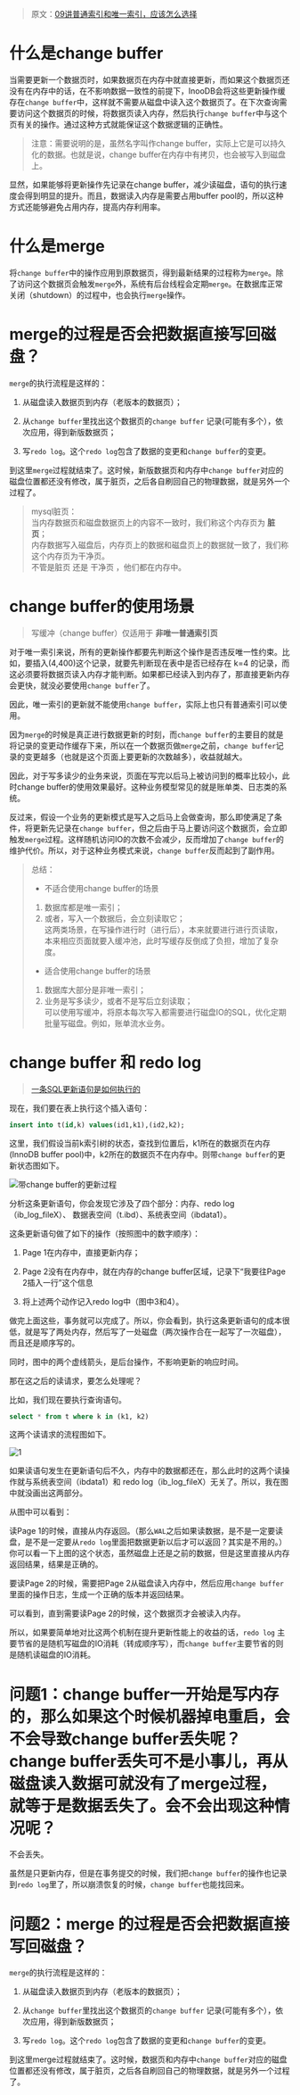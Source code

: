 

> 原文：[09讲普通索引和唯一索引，应该怎么选择](https://funnylog.gitee.io/mysql45/09%E8%AE%B2%E6%99%AE%E9%80%9A%E7%B4%A2%E5%BC%95%E5%92%8C%E5%94%AF%E4%B8%80%E7%B4%A2%E5%BC%95%EF%BC%8C%E5%BA%94%E8%AF%A5%E6%80%8E%E4%B9%88%E9%80%89%E6%8B%A9.html)

# 什么是change buffer

当需要更新一个数据页时，如果数据页在内存中就直接更新，而如果这个数据页还没有在内存中的话，在不影响数据一致性的前提下，InooDB会将这些更新操作缓存在`change buffer`中，这样就不需要从磁盘中读入这个数据页了。在下次查询需要访问这个数据页的时候，将数据页读入内存，然后执行`change buffer`中与这个页有关的操作。通过这种方式就能保证这个数据逻辑的正确性。

> 注意：需要说明的是，虽然名字叫作change buffer，实际上它是可以持久化的数据。也就是说，change buffer在内存中有拷贝，也会被写入到磁盘上。

显然，如果能够将更新操作先记录在change buffer，减少读磁盘，语句的执行速度会得到明显的提升。而且，数据读入内存是需要占用buffer pool的，所以这种方式还能够避免占用内存，提高内存利用率。

# 什么是merge

将`change buffer`中的操作应用到原数据页，得到最新结果的过程称为`merge`。除了访问这个数据页会触发`merge`外，系统有后台线程会定期`merge`。在数据库正常关闭（shutdown）的过程中，也会执行`merge`操作。

# merge的过程是否会把数据直接写回磁盘？

`merge`的执行流程是这样的：

1. 从磁盘读入数据页到内存（老版本的数据页）；

2. 从`change buffer`里找出这个数据页的`change buffer` 记录(可能有多个），依次应用，得到新版数据页；

3. 写`redo log`。这个`redo log`包含了数据的变更和`change buffer`的变更。

到这里`merge`过程就结束了。这时候，新版数据页和内存中`change buffer`对应的磁盘位置都还没有修改，属于脏页，之后各自刷回自己的物理数据，就是另外一个过程了。

> mysql脏页：  
> 当内存数据页和磁盘数据页上的内容不一致时，我们称这个内存页为 **脏页**；  
> 内存数据写入磁盘后，内存页上的数据和磁盘页上的数据就一致了，我们称这个内存页为干净页。  
> 不管是脏页 还是 干净页 ，他们都在内存中。

# change buffer的使用场景

> 写缓冲（change buffer）仅适用于 **非唯一普通索引页**

对于唯一索引来说，所有的更新操作都要先判断这个操作是否违反唯一性约束。比如，要插入(4,400)这个记录，就要先判断现在表中是否已经存在 k=4 的记录，而这必须要将数据页读入内存才能判断。如果都已经读入到内存了，那直接更新内存会更快，就没必要使用`change buffer`了。

因此，唯一索引的更新就不能使用`change buffer`，实际上也只有普通索引可以使用。

因为`merge`的时候是真正进行数据更新的时刻，而`change buffer`的主要目的就是将记录的变更动作缓存下来，所以在一个数据页做`merge`之前，`change buffer`记录的变更越多（也就是这个页面上要更新的次数越多），收益就越大。

因此，对于写多读少的业务来说，页面在写完以后马上被访问到的概率比较小，此时change buffer的使用效果最好。这种业务模型常见的就是账单类、日志类的系统。

反过来，假设一个业务的更新模式是写入之后马上会做查询，那么即使满足了条件，将更新先记录在`change buffer`，但之后由于马上要访问这个数据页，会立即触发`merge`过程。这样随机访问IO的次数不会减少，反而增加了`change buffer`的维护代价。所以，对于这种业务模式来说，`change buffer`反而起到了副作用。

> 总结：
> * 不适合使用change buffer的场景  
> 1. 数据库都是唯一索引；  
> 2. 或者，写入一个数据后，会立刻读取它；  
> 这两类场景，在写操作进行时（进行后），本来就要进行进行页读取，本来相应页面就要入缓冲池，此时写缓存反倒成了负担，增加了复杂度。
> 
> * 适合使用change buffer的场景 
> 1. 数据库大部分是非唯一索引；  
> 2. 业务是写多读少，或者不是写后立刻读取；  
> 可以使用写缓冲，将原本每次写入都需要进行磁盘IO的SQL，优化定期批量写磁盘。例如，账单流水业务。

# change buffer 和 redo log

> [一条SQL更新语句是如何执行的](https://github.com/ProgrammerGoGo/document/blob/main/MySQL/%E4%B8%80%E6%9D%A1SQL%E6%9B%B4%E6%96%B0%E8%AF%AD%E5%8F%A5%E7%9A%84%E6%89%A7%E8%A1%8C%E6%B5%81%E7%A8%8B.md)

现在，我们要在表上执行这个插入语句：  
```sql
insert into t(id,k) values(id1,k1),(id2,k2);
```
这里，我们假设当前k索引树的状态，查找到位置后，k1所在的数据页在内存(InnoDB buffer pool)中，k2所在的数据页不在内存中。则带`change buffer`的更新状态图如下。

![带change buffer的更新过程](image/带change%20buffer的更新过程.jpg)

分析这条更新语句，你会发现它涉及了四个部分：内存、redo log（ib_log_fileX）、 数据表空间（t.ibd）、系统表空间（ibdata1）。

这条更新语句做了如下的操作（按照图中的数字顺序）：

1. Page 1在内存中，直接更新内存；

2. Page 2没有在内存中，就在内存的change buffer区域，记录下“我要往Page 2插入一行”这个信息

3. 将上述两个动作记入redo log中（图中3和4）。

做完上面这些，事务就可以完成了。所以，你会看到，执行这条更新语句的成本很低，就是写了两处内存，然后写了一处磁盘（两次操作合在一起写了一次磁盘），而且还是顺序写的。

同时，图中的两个虚线箭头，是后台操作，不影响更新的响应时间。

那在这之后的读请求，要怎么处理呢？

比如，我们现在要执行查询语句。

```sql
select * from t where k in (k1, k2)
```

这两个读请求的流程图如下。

![1](image/带change%20buffer的读过程.jpg)

如果读语句发生在更新语句后不久，内存中的数据都还在，那么此时的这两个读操作就与系统表空间（ibdata1）和 redo log（ib_log_fileX）无关了。所以，我在图中就没画出这两部分。

从图中可以看到：

读Page 1的时候，直接从内存返回。（那么`WAL`之后如果读数据，是不是一定要读盘，是不是一定要从`redo log`里面把数据更新以后才可以返回？其实是不用的。）你可以看一下上图的这个状态，虽然磁盘上还是之前的数据，但是这里直接从内存返回结果，结果是正确的。

要读Page 2的时候，需要把Page 2从磁盘读入内存中，然后应用`change buffer`里面的操作日志，生成一个正确的版本并返回结果。

可以看到，直到需要读Page 2的时候，这个数据页才会被读入内存。

所以，如果要简单地对比这两个机制在提升更新性能上的收益的话，`redo log` 主要节省的是随机写磁盘的IO消耗（转成顺序写），而`change buffer`主要节省的则是随机读磁盘的IO消耗。

# 问题1：change buffer一开始是写内存的，那么如果这个时候机器掉电重启，会不会导致change buffer丢失呢？change buffer丢失可不是小事儿，再从磁盘读入数据可就没有了merge过程，就等于是数据丢失了。会不会出现这种情况呢？

不会丢失。

虽然是只更新内存，但是在事务提交的时候，我们把`change buffer`的操作也记录到`redo log`里了，所以崩溃恢复的时候，`change buffer`也能找回来。

# 问题2：merge 的过程是否会把数据直接写回磁盘？

`merge`的执行流程是这样的：

1. 从磁盘读入数据页到内存（老版本的数据页）；

2. 从`change buffer`里找出这个数据页的`change buffer` 记录(可能有多个），依次应用，得到新版数据页；

3. 写`redo log`。这个`redo log`包含了数据的变更和`change buffer`的变更。

到这里merge过程就结束了。这时候，数据页和内存中`change buffer`对应的磁盘位置都还没有修改，属于脏页，之后各自刷回自己的物理数据，就是另外一个过程了。
